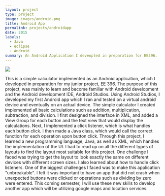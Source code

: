 ```yaml
---
layout: project
type: project
image: images/android.png
title: Android App 
permalink: projects/androidapp
date: 2015
labels:
  - Java
  - eclipse
  - Android
summary: An Android Application I deveopled in preparation for EE396.
---
```


<img class="ui medium right floated rounded image" src="../images/
android.png">

This is a simple calculator implemented as an Android application, which I developed in preparation for my junior project, EE 396. The purpose of this project, was mainly to learn and become familiar with Android development and the Android development IDE, Android Studios. Using Android Studios, I developed my first Android app which I ran and tested on a virtual android device and eventually on an actual device. The simple calculator I created implemented all basic calculations such as addition, multiplication, subtraction, and division. I first designed the interface in XML, and added a View Group for each button and the text view that would display the calculations. Next, I implemented a click listener, which is what handles each button click. I then made a Java class, which would call the correct function for each operation upon button click. 
Through this project, I learned a new programming language, Java, as well as XML, which handles the implementation of the UI. I had to read up on all the different types of layouts to find the layout most suitable for this project. One challenge I faced was trying to get the layout to look exactly the same on different devices with different screen sizes. I also learned about how to handle click listeners. One of the biggest challenges I faced was to make this application "unbreakable". I felt it was important to have an app that did not crash when unexpected buttons were clicked or operations such as dividing by zero were entered. This coming semester, I will use these new skills to develop another app which will be utilizing google maps and location services. 

